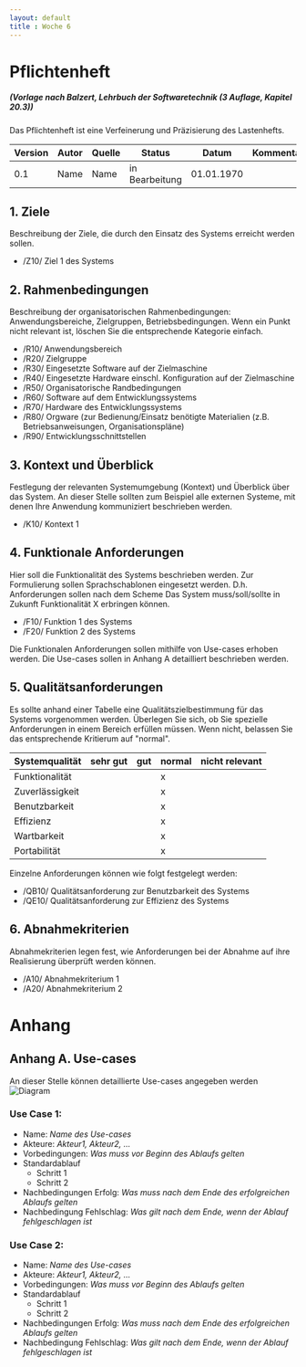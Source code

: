 ```yaml
---
layout: default
title : Woche 6
---
```

# Pflichtenheft
#####  (Vorlage nach Balzert, Lehrbuch der Softwaretechnik (3 Auflage, Kapitel 20.3))

Das Pflichtenheft ist eine Verfeinerung und Pr&auml;zisierung des Lastenhefts.


| Version | Autor | Quelle | Status | Datum | Kommentar |
| ------- | ----- | ------ | ------ | ----- | --------- |
|  0.1    |  Name   | Name | in Bearbeitung | 01.01.1970 | |


## 1. Ziele
Beschreibung der Ziele, die durch den Einsatz des Systems erreicht werden sollen.

* /Z10/ Ziel 1 des Systems


## 2. Rahmenbedingungen

Beschreibung der organisatorischen Rahmenbedingungen: Anwendungsbereiche, Zielgruppen, Betriebsbedingungen.
Wenn ein Punkt nicht relevant ist, löschen Sie die entsprechende Kategorie einfach.

* /R10/ Anwendungsbereich
* /R20/ Zielgruppe
* /R30/ Eingesetzte Software auf der Zielmaschine
* /R40/ Eingesetzte Hardware einschl. Konfiguration auf der Zielmaschine
* /R50/ Organisatorische Randbedingungen
* /R60/ Software auf dem Entwicklungssystems
* /R70/ Hardware des Entwicklungssystems
* /R80/ Orgware (zur Bedienung/Einsatz benötigte Materialien (z.B. Betriebsanweisungen, Organisationspläne)
* /R90/ Entwicklungsschnittstellen

## 3. Kontext und Überblick

Festlegung der relevanten Systemumgebung (Kontext) und Überblick über das System.
An dieser Stelle sollten zum Beispiel alle externen Systeme, mit denen Ihre Anwendung kommuniziert beschrieben werden.

* /K10/ Kontext 1


## 4. Funktionale Anforderungen

Hier soll die Funktionalität des Systems beschrieben werden. Zur Formulierung sollen Sprachschablonen eingesetzt werden. D.h. Anforderungen sollen nach dem Scheme Das System muss/soll/sollte in Zukunft Funktionalität X erbringen können.


* /F10/ Funktion 1 des Systems
* /F20/ Funktion 2 des Systems


Die Funktionalen Anforderungen sollen mithilfe von Use-cases erhoben werden. Die Use-cases sollen in Anhang A detailliert beschrieben werden.


## 5. Qualit&auml;tsanforderungen
Es sollte anhand einer Tabelle eine Qualitätszielbestimmung für das Systems vorgenommen werden.
Überlegen Sie sich, ob Sie spezielle Anforderungen in einem Bereich erfüllen müssen. Wenn nicht,
belassen Sie das entsprechende Kritierum auf "normal".

| Systemqualit&auml;t  | sehr gut | gut | normal | nicht relevant |
| -------------------  | -------- | --- | ------ | -------------- |
| Funktionalit&auml;t  |          |     |   x    |                 |
| Zuverl&auml;ssigkeit |          |     |   x    |                 |
| Benutzbarkeit        |          |     |   x    |                |
| Effizienz            |          |     |   x    |                 |
| Wartbarkeit          |          |     |   x    |                 |
| Portabilit&auml;t    |          |     |   x    |                 |


Einzelne Anforderungen k&ouml;nnen wie folgt festgelegt werden:

* /QB10/ Qualit&auml;tsanforderung zur Benutzbarkeit des Systems
* /QE10/ Qualit&auml;tsanforderung zur Effizienz des Systems


## 6. Abnahmekriterien

Abnahmekriterien legen fest, wie Anforderungen bei der Abnahme auf ihre Realisierung überprüft werden können.

* /A10/ Abnahmekriterium 1
* /A20/ Abnahmekriterium 2


# Anhang

## Anhang A. Use-cases

An dieser Stelle können detaillierte Use-cases angegeben werden
![Diagram](../../slides/images/use-case.png)

### Use Case 1:
* Name: *Name des Use-cases*
* Akteure: *Akteur1, Akteur2, ...*
* Vorbedingungen: *Was muss vor Beginn des Ablaufs gelten*
* Standardablauf
    * Schritt 1
    * Schritt 2
* Nachbedingungen Erfolg: *Was muss nach dem Ende des erfolgreichen Ablaufs gelten*
* Nachbedingung Fehlschlag: *Was gilt nach dem Ende, wenn der Ablauf fehlgeschlagen ist*


### Use Case 2:
* Name: *Name des Use-cases*
* Akteure: *Akteur1, Akteur2, ...*
* Vorbedingungen: *Was muss vor Beginn des Ablaufs gelten*
* Standardablauf
    * Schritt 1
    * Schritt 2
* Nachbedingungen Erfolg: *Was muss nach dem Ende des erfolgreichen Ablaufs gelten*
* Nachbedingung Fehlschlag: *Was gilt nach dem Ende, wenn der Ablauf fehlgeschlagen ist*



